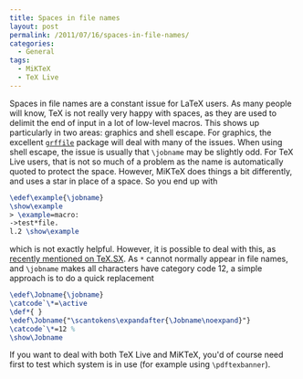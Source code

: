 ```yaml
---
title: Spaces in file names
layout: post
permalink: /2011/07/16/spaces-in-file-names/
categories:
  - General
tags:
  - MiKTeX
  - TeX Live
---
```

Spaces in file names are a constant issue for LaTeX users. As many people will know, TeX is not really very happy with spaces, as they are used to delimit the end of input in a lot of low-level macros. This shows up particularly in two areas: graphics and shell escape. For graphics, the excellent [`grffile`](https://ctan.org/pkg/grffile) package will deal with many of the issues. When using shell escape, the issue is usually that `\jobname` may be slightly odd. For TeX Live users, that is not so much of a problem as the name is automatically quoted to protect the space. However, MiKTeX does things a bit differently, and uses a star in place of a space. So you end up with

```latex
\edef\example{\jobname}
\show\example
> \example=macro:
->test*file.
l.2 \show\example
```

which is not exactly helpful. However, it is possible to deal with this, as [recently mentioned on TeX.SX](https://tex.stackexchange.com/q/14949/73). As `*` cannot normally appear in file names, and `\jobname` makes all characters have category code 12, a simple approach is to do a quick replacement

```latex
\edef\Jobname{\jobname}
\catcode`\*=\active
\def*{ }
\edef\Jobname{"\scantokens\expandafter{\Jobname\noexpand}"}
\catcode`\*=12 %
\show\Jobname
```

If you want to deal with both TeX Live and MiKTeX, you'd of course need first to test which system is in use (for example using `\pdftexbanner`).
